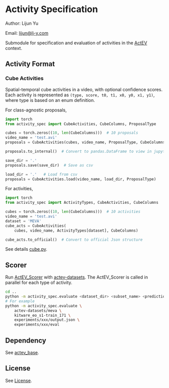 # Activity Specification

Author: Lijun Yu

Email: lijun@lj-y.com

Submodule for specification and evaluation of activities in the [ActEV](https://actev.nist.gov) context.

## Activity Format

### Cube Activities

Spatial-temporal cube activities in a video, with optional confidence scores.
Each activity is represented as `(type, score, t0, t1, x0, y0, x1, y1)`, where type is based on an enum definition.

For class-agnostic proposals,

```python
import torch
from activity_spec import CubeActivities, CubeColumns, ProposalType

cubes = torch.zeros((10, len(CubeColumns)))  # 10 proposals
video_name = 'test.avi'
proposals = CubeActivities(cubes, video_name, ProposalType, CubeColumns)

proposals.to_internal()  # Convert to pandas.DataFrame to view in jupyter

save_dir = '.'
proposals.save(save_dir)  # Save as csv

load_dir = '.'   # Load from csv
proposals = CubeActivities.load(video_name, load_dir, ProposalType)
```

For activities,

```python
import torch
from activity_spec import ActivityTypes, CubeActivities, CubeColumns

cubes = torch.zeros((10, len(CubeColumns)))  # 10 activities
video_name = 'test.avi'
dataset = 'MEVA'
cube_acts = CubeActivities(
    cubes, video_name, ActivityTypes[dataset], CubeColumns)

cube_acts.to_official()  # Convert to official Json structure
```

See details [cube.py](cube.py).

## Scorer

Run [ActEV_Scorer](https://github.com/usnistgov/ActEV_Scorer.git) with [actev-datasets](https://github.com/CMU-INF-DIVA/actev-datasets).
The ActEV_Scorer is called in parallel for each type of activity.

```sh
cd ..
python -m activity_spec.evaluate <dataset_dir> <subset_name> <prediction_file> <evaluation_dir>
# For example
python -m activity_spec.evaluate \
    actev-datasets/meva \
    kitware_eo_s1-train_171 \
    experiments/xxx/output.json \
    experiments/xxx/eval
```

## Dependency

See [actev_base](https://github.com/CMU-INF-DIVA/actev_base).

## License

See [License](LICENSE).
